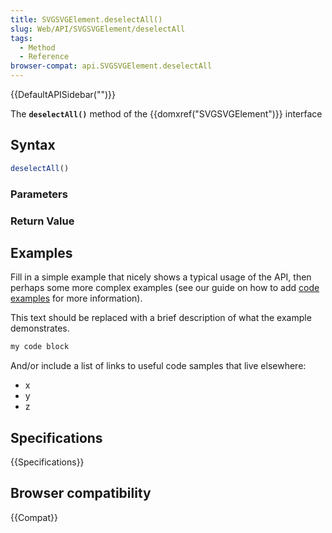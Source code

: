 ```yaml
---
title: SVGSVGElement.deselectAll()
slug: Web/API/SVGSVGElement/deselectAll
tags:
  - Method
  - Reference
browser-compat: api.SVGSVGElement.deselectAll
---
```

{{DefaultAPISidebar("")}}

The **`deselectAll()`** method of the {{domxref("SVGSVGElement")}} interface 

## Syntax

```js
deselectAll()
```

### Parameters



### Return Value



## Examples

Fill in a simple example that nicely shows a typical usage of the API, then perhaps some more complex examples (see our guide on how to add [code examples](/en-US/docs/MDN/Contribute/Structures/Code_examples) for more information).

This text should be replaced with a brief description of what the example demonstrates.

```js
my code block
```

And/or include a list of links to useful code samples that live elsewhere:

*   x
*   y
*   z

## Specifications

{{Specifications}}

## Browser compatibility

{{Compat}}

